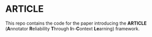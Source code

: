 # ARTICLE
This repo contains the code for the paper introducing the **ARTICLE** (**A**nnotator **R**eliability **T**hrough **I**n-**C**ontext **Le**arning) framework.
